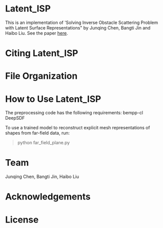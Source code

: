 # Latent_ISP

This is an implementation of 'Solving Inverse Obstacle Scattering Problem with Latent Surface Representations" by Junqing Chen, Bangti Jin and Haibo Liu. See the paper [here](https://arxiv.org/abs/2311.07187).

# Citing Latent_ISP

# File Organization

# How to Use Latent_ISP
The preprocessing code has the following requirements:
bempp-cl
DeepSDF

To use a trained model to reconstruct explicit mesh representations of shapes from far-field data, run:
> python far_field_plane.py

# Team
Junqing Chen, Bangti Jin, Haibo Liu

# Acknowledgements

# License
